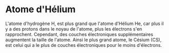 # Atome d'Hélium

L'atome d'hydrogène H, est plus grand que l'atome d'Hélium He, car plus il y a
des protons dans le noyau de l'atome, plus les électrons s'en rapprochent.
Cependant, des couches électroniques supplémentaires augmentent la taille de
l'atome. Ainsi le plus grand atome, le Césium (CS), est celui qui a le plus de
couches électroniques pour le moins d'électrons.
